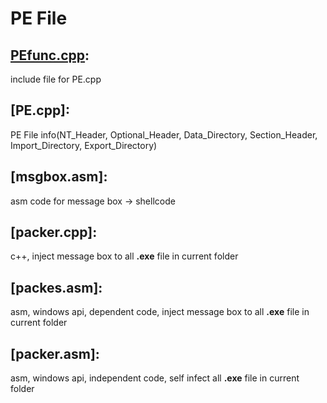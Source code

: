 # PE File

## [PEfunc.cpp](PEfunc.cpp):
  include file for PE.cpp
  
## [PE.cpp]:
  PE File info(NT_Header, Optional_Header, Data_Directory, Section_Header, Import_Directory, Export_Directory)

## [msgbox.asm]:
  asm code for message box -> shellcode

## [packer.cpp]:
  c++, inject message box to all **.exe** file in current folder

## [packes.asm]:
  asm, windows api, dependent code, inject message box to all **.exe** file in current folder
  
## [packer.asm]:
  asm, windows api, independent code, self infect all **.exe** file in current folder

